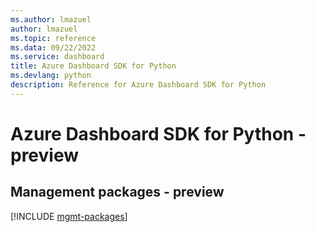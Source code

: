 ```yaml
---
ms.author: lmazuel
author: lmazuel
ms.topic: reference
ms.data: 09/22/2022
ms.service: dashboard
title: Azure Dashboard SDK for Python
ms.devlang: python
description: Reference for Azure Dashboard SDK for Python
---
```

# Azure Dashboard SDK for Python - preview

## Management packages - preview
[!INCLUDE [mgmt-packages](dashboard-mgmt-index.md)]